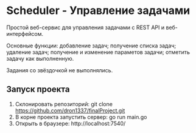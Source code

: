 # Scheduler - Управление задачами

Простой веб-сервис для управления задачами с REST API и веб-интерфейсом.

Основные функции:
   добавление задач;
   получение списка задач;
   удаление задач;
   получение и изменение параметов задачи;
   отметить задачу как выполненную.

Задания со звёздочкой не выполнялись.

## Запуск проекта

1. Склонировать репозиторий:
   git clone https://github.com/dron1337/finalProject.git
2. В корне проекта запустить сервер:
   go run main.go
3. Открыть в браузере:
   http://localhost:7540/
